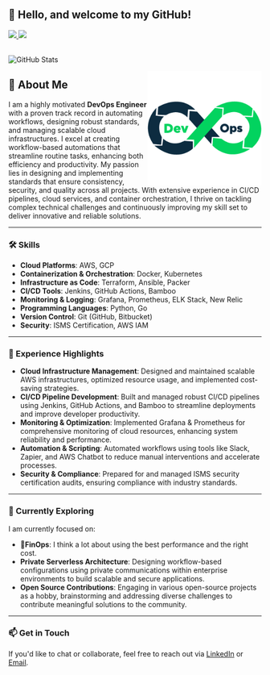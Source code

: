 <h2> 👋 Hello, and welcome to my GitHub!</h2>

<a href="https://www.linkedin.com/in/yongwoo-kim-b2a23a200/">
  <img src="https://img.shields.io/badge/-LinkedIn-0077B5?style=flat&logo=Linkedin&logoColor=white"/>
</a>
<a href="mailto:wowrebong@gmail.com">
  <img src="https://img.shields.io/badge/-Gmail-c14438?style=flat&logo=Gmail&logoColor=white"/>
</a>
<br>
<br>

![GitHub Stats](https://github-readme-stats.vercel.app/api?username=ddukbg&show_icons=true&theme=dracula)

<img width="45%" align="right" alt="DevOps" src="https://raw.githubusercontent.com/github/explore/main/topics/devops/devops.png" />

## 🚀 About Me

I am a highly motivated **DevOps Engineer** with a proven track record in automating workflows, designing robust standards, and managing scalable cloud infrastructures. I excel at creating workflow-based automations that streamline routine tasks, enhancing both efficiency and productivity. My passion lies in designing and implementing standards that ensure consistency, security, and quality across all projects. With extensive experience in CI/CD pipelines, cloud services, and container orchestration, I thrive on tackling complex technical challenges and continuously improving my skill set to deliver innovative and reliable solutions.

---

### 🛠 Skills

- **Cloud Platforms**: AWS, GCP
- **Containerization & Orchestration**: Docker, Kubernetes
- **Infrastructure as Code**: Terraform, Ansible, Packer
- **CI/CD Tools**: Jenkins, GitHub Actions, Bamboo
- **Monitoring & Logging**: Grafana, Prometheus, ELK Stack, New Relic
- **Programming Languages**: Python, Go
- **Version Control**: Git (GitHub, Bitbucket)
- **Security**: ISMS Certification, AWS IAM

---

### 💼 Experience Highlights

- **Cloud Infrastructure Management**: Designed and maintained scalable AWS infrastructures, optimized resource usage, and implemented cost-saving strategies.
- **CI/CD Pipeline Development**: Built and managed robust CI/CD pipelines using Jenkins, GitHub Actions, and Bamboo to streamline deployments and improve developer productivity.
- **Monitoring & Optimization**: Implemented Grafana & Prometheus for comprehensive monitoring of cloud resources, enhancing system reliability and performance.
- **Automation & Scripting**: Automated workflows using tools like Slack, Zapier, and AWS Chatbot to reduce manual interventions and accelerate processes.
- **Security & Compliance**: Prepared for and managed ISMS security certification audits, ensuring compliance with industry standards.

---

### 🌱 Currently Exploring

I am currently focused on:

- **FinOps**: I think a lot about using the best performance and the right cost.
- **Private Serverless Architecture**: Designing workflow-based configurations using private communications within enterprise environments to build scalable and secure applications.
- **Open Source Contributions**: Engaging in various open-source projects as a hobby, brainstorming and addressing diverse challenges to contribute meaningful solutions to the community.

---

### 📫 Get in Touch

If you'd like to chat or collaborate, feel free to reach out via [LinkedIn](https://www.linkedin.com/in/yongwoo-kim-b2a23a200/) or [Email](mailto:wowrebong@gmail.com).

